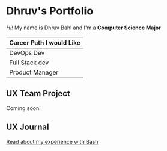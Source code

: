 # Dhruv's Portfolio

*Hi!* 
My name is Dhruv Bahl and I'm a **Computer Science Major** 

| Career Path I would Like   |              
| -------------              | 
| DevOps Dev                 |  
| Full Stack dev             |  
| Product Manager            |
  


## UX Team Project

Coming soon.

## UX Journal

[Read about my experience with Bash](j01/)
